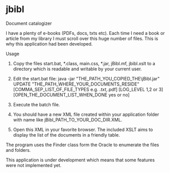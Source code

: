 # jbibl

Document catalogizer

I have a plenty of e-books (PDFs, docs, txts etc). Each time I need a book or article from my library I must scroll over this huge number of files. This is why this application had been developed.

Usage

1. Copy the files start.bat, *.class, main.css, *.jar, jBibl.mf, jbibl.xslt to a directory which is readable and writable by your current user.

2. Edit the start.bat file:
  java -jar "THE_PATH_YOU_COPIED_THE\jBibl.jar" UPDATE "THE_PATH_WHERE_YOUR_DOCUMENTS_RESIDE" [COMMA_SEP_LIST_OF_FILE_TYPES e.g. *.txt,*.pdf] [LOG_LEVEL 1,2 or 3] [OPEN_THE_DOCUMENT_LIST_WHEN_DONE yes or no]

3. Execute the batch file.

4. You should have a new XML file created within your application folder with name like jBibl_PATH_TO_YOUR_DOC_DIR.XML.

5. Open this XML in your favorite browser. The included XSLT aims to display the list of the documents in a friendly table.

The program uses the Finder class form the Oracle to enumerate the files and folders.

This application is under development which means that some features were not implemented yet.
